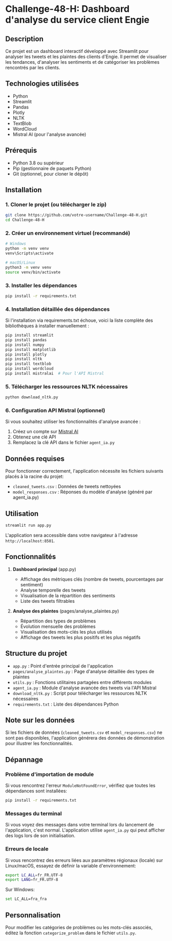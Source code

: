 # Challenge-48-H: Dashboard d'analyse du service client Engie

## Description

Ce projet est un dashboard interactif développé avec Streamlit pour analyser les tweets et les plaintes des clients d'Engie. Il permet de visualiser les tendances, d'analyser les sentiments et de catégoriser les problèmes rencontrés par les clients.

## Technologies utilisées

- Python
- Streamlit
- Pandas
- Plotly
- NLTK
- TextBlob
- WordCloud
- Mistral AI (pour l'analyse avancée)

## Prérequis

- Python 3.8 ou supérieur
- Pip (gestionnaire de paquets Python)
- Git (optionnel, pour cloner le dépôt)

## Installation

### 1. Cloner le projet (ou télécharger le zip)

```bash
git clone https://github.com/votre-username/Challenge-48-H.git
cd Challenge-48-H
```

### 2. Créer un environnement virtuel (recommandé)

```bash
# Windows
python -m venv venv
venv\Scripts\activate

# macOS/Linux
python3 -m venv venv
source venv/bin/activate
```

### 3. Installer les dépendances

```bash
pip install -r requirements.txt
```

### 4. Installation détaillée des dépendances

Si l'installation via requirements.txt échoue, voici la liste complète des bibliothèques à installer manuellement :

```bash
pip install streamlit
pip install pandas
pip install numpy
pip install matplotlib
pip install plotly
pip install nltk
pip install textblob
pip install wordcloud
pip install mistralai  # Pour l'API Mistral
```

### 5. Télécharger les ressources NLTK nécessaires

```bash
python download_nltk.py
```

### 6. Configuration API Mistral (optionnel)

Si vous souhaitez utiliser les fonctionnalités d'analyse avancée :

1. Créez un compte sur [Mistral AI](https://mistral.ai)
2. Obtenez une clé API
3. Remplacez la clé API dans le fichier `agent_ia.py`

## Données requises

Pour fonctionner correctement, l'application nécessite les fichiers suivants placés à la racine du projet:

- `cleaned_tweets.csv` : Données de tweets nettoyées
- `model_responses.csv` : Réponses du modèle d'analyse (généré par agent_ia.py)

## Utilisation

```bash
streamlit run app.py
```

L'application sera accessible dans votre navigateur à l'adresse `http://localhost:8501`.

## Fonctionnalités

1. **Dashboard principal** (app.py)

   - Affichage des métriques clés (nombre de tweets, pourcentages par sentiment)
   - Analyse temporelle des tweets
   - Visualisation de la répartition des sentiments
   - Liste des tweets filtrables

2. **Analyse des plaintes** (pages/analyse_plaintes.py)
   - Répartition des types de problèmes
   - Évolution mensuelle des problèmes
   - Visualisation des mots-clés les plus utilisés
   - Affichage des tweets les plus positifs et les plus négatifs

## Structure du projet

- `app.py` : Point d'entrée principal de l'application
- `pages/analyse_plaintes.py` : Page d'analyse détaillée des types de plaintes
- `utils.py` : Fonctions utilitaires partagées entre différents modules
- `agent_ia.py` : Module d'analyse avancée des tweets via l'API Mistral
- `download_nltk.py` : Script pour télécharger les ressources NLTK nécessaires
- `requirements.txt` : Liste des dépendances Python

## Note sur les données

Si les fichiers de données (`cleaned_tweets.csv` et `model_responses.csv`) ne sont pas disponibles, l'application générera des données de démonstration pour illustrer les fonctionnalités.

## Dépannage

### Problème d'importation de module

Si vous rencontrez l'erreur `ModuleNotFoundError`, vérifiez que toutes les dépendances sont installées:

```bash
pip install -r requirements.txt
```

### Messages du terminal

Si vous voyez des messages dans votre terminal lors du lancement de l'application, c'est normal. L'application utilise `agent_ia.py` qui peut afficher des logs lors de son initialisation.

### Erreurs de locale

Si vous rencontrez des erreurs liées aux paramètres régionaux (locale) sur Linux/macOS, essayez de définir la variable d'environnement:

```bash
export LC_ALL=fr_FR.UTF-8
export LANG=fr_FR.UTF-8
```

Sur Windows:

```bash
set LC_ALL=fra_fra
```

## Personnalisation

Pour modifier les catégories de problèmes ou les mots-clés associés, éditez la fonction `categorize_problem` dans le fichier `utils.py`.
